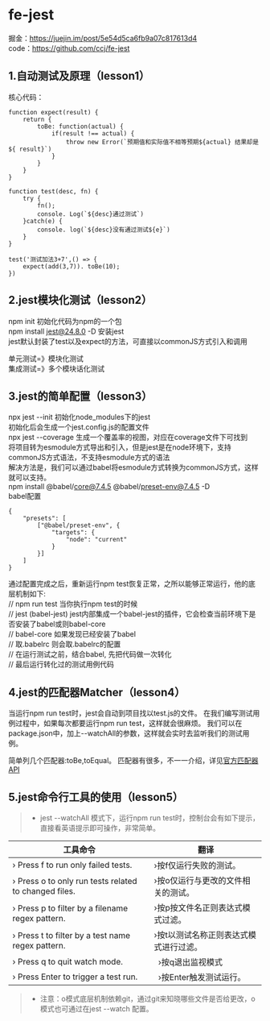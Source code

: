 # fe-jest
掘金：https://juejin.im/post/5e54d5ca6fb9a07c817613d4  
code：https://github.com/ccj/fe-jest

## 1.自动测试及原理（lesson1）
核心代码：

```
function expect(result) {
    return {
        toBe: function(actual) {
            if(result !== actual) {
                throw new Error(`预期值和实际值不相等预期${actual} 结果却是${ result}`)
            }
        }
    }
}

function test(desc, fn) {
    try {
        fn();
        console. Log(`${desc}通过测试`)
    }catch(e) {
        console. log(`${desc}没有通过测试${e}`)
    }
}

test('测试加法3+7',() => {
    expect(add(3,7)). toBe(10);
})

```

## 2.jest模块化测试（lesson2） 
npm init 初始化代码为npm的一个包   
npm install jest@24.8.0 -D 安装jest  
jest默认封装了test以及expect的方法，可直接以commonJS方式引入和调用

单元测试=》模块化测试  
集成测试=》多个模块话化测试


## 3.jest的简单配置（lesson3）
npx jest --init  初始化node_modules下的jest  
初始化后会生成一个jest.config.js的配置文件  
npx jest --coverage 生成一个覆盖率的视图，对应在coverage文件下可找到  
将项目转为esmodule方式导出和引入，但是jest是在node环境下，支持commonJS方式语法，不支持esmodule方式的语法  
解决方法是，我们可以通过babel将esmodule方式转换为commonJS方式，这样就可以支持。  
npm install @babel/core@7.4.5 @babel/preset-env@7.4.5 -D  
babel配置
```
{
    "presets": [
        ["@babel/preset-env", {
            "targets": {
                "node": "current"
            }
        }]
    ]
}
```
通过配置完成之后，重新运行npm test恢复正常，之所以能够正常运行，他的底层机制如下:  
// npm run test         当你执行npm test的时候  
// jest (babel-jest)    jest内部集成一个babel-jest的插件，它会检查当前环境下是否安装了babel或则babel-core  
// babel-core           如果发现已经安装了babel  
// 取.babelrc           则会取.babelrc的配置  
// 在运行测试之前，结合babel, 先把代码做一次转化  
// 最后运行转化过的测试用例代码  


## 4.jest的匹配器Matcher（lesson4）
当运行npm run test时，jest会自动到项目找以test.js的文件。
在我们编写测试用例过程中，如果每次都要运行npm run test，这样就会很麻烦。
我们可以在package.json中，加上--watchAll的参数，这样就会实时去监听我们的测试用例。

简单列几个匹配器:toBe,toEqual。
匹配器有很多，不一一介绍，详见[官方匹配器API](https://jestjs.io/docs/zh-Hans/expect)

## 5.jest命令行工具的使用（lesson5）
>* jest --watchAll 模式下，运行npm run test时，控制台会有如下提示，直接看英语提示即可操作，非常简单。  

|工具命令 | 翻译 |
|------|------|
|› Press f to run only failed tests. | ›按f仅运行失败的测试。|
| › Press o to only run tests related to changed files. |  ›按o仅运行与更改的文件相关的测试。|
| › Press p to filter by a filename regex pattern. |  ›按p按文件名正则表达式模式过滤。|
| › Press t to filter by a test name regex pattern. |  ›按t以测试名称正则表达式模式进行过滤。|
| › Press q to quit watch mode. |   ›按q退出监视模式|
| › Press Enter to trigger a test run. |   ›按Enter触发测试运行。|

>* 注意：o模式底层机制依赖git，通过git来知晓哪些文件是否给更改，o模式也可通过在jest --watch 配置。